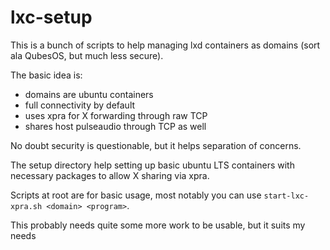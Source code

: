 lxc-setup
=========

This is a bunch of scripts to help managing lxd containers as domains (sort ala QubesOS, but much less secure).

The basic idea is:
 * domains are ubuntu containers
 * full connectivity by default
 * uses xpra for X forwarding through raw TCP
 * shares host pulseaudio through TCP as well

No doubt security is questionable, but it helps separation of concerns.

The setup directory help setting up basic ubuntu LTS containers with necessary packages to allow X sharing via xpra.

Scripts at root are for basic usage, most notably you can use `start-lxc-xpra.sh <domain> <program>`.

This probably needs quite some more work to be usable, but it suits my needs